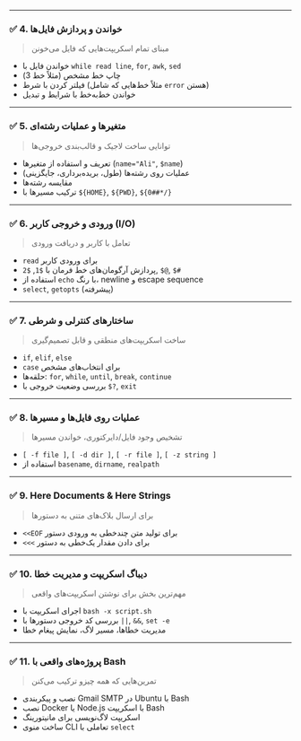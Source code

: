 

---
### ✅ 4. **خواندن و پردازش فایل‌ها**
> مبنای تمام اسکریپت‌هایی که فایل می‌خونن
- خواندن فایل با `while read line`, `for`, `awk`, `sed`
- چاپ خط مشخص (مثلاً خط 3)
- فیلتر کردن با شرط (مثلاً خط‌هایی که شامل `error` هستن)
- خواندن خط‌به‌خط با شرایط و تبدیل
---
### ✅ 5. **متغیرها و عملیات رشته‌ای**
> توانایی ساخت لاجیک و قالب‌بندی خروجی‌ها
- تعریف و استفاده از متغیرها (`name="Ali"`, `$name`)
- عملیات روی رشته‌ها (طول، بریده‌برداری، جایگزینی)
- مقایسه رشته‌ها
- ترکیب مسیرها با `${HOME}`, `${PWD}`, `${0##*/}`
---
### ✅ 6. **ورودی و خروجی کاربر (I/O)**
> تعامل با کاربر و دریافت ورودی
- `read` برای ورودی کاربر
- پردازش آرگومان‌های خط فرمان با `$1`, `$2`, `$@`, `$#`
- استفاده از `echo` با رنگ، newline و escape sequence
- `select`, `getopts` (پیشرفته)
---
### ✅ 7. **ساختارهای کنترلی و شرطی**
> ساخت اسکریپت‌های منطقی و قابل تصمیم‌گیری
- `if`, `elif`, `else`
- `case` برای انتخاب‌های مشخص
- حلقه‌ها: `for`, `while`, `until`, `break`, `continue`
- بررسی وضعیت خروجی با `$?`, `exit`
---
### ✅ 8. **عملیات روی فایل‌ها و مسیرها**
> تشخیص وجود فایل/دایرکتوری، خواندن مسیرها
- `[ -f file ]`, `[ -d dir ]`, `[ -r file ]`, `[ -z string ]`
- استفاده از `basename`, `dirname`, `realpath`
---
### ✅ 9. **Here Documents & Here Strings**
> برای ارسال بلاک‌های متنی به دستورها
- `<<EOF` برای تولید متن چندخطی به ورودی دستور
- `<<<` برای دادن مقدار یک‌خطی به دستور
---
### ✅ 10. **دیباگ اسکریپت و مدیریت خطا**
> مهم‌ترین بخش برای نوشتن اسکریپت‌های واقعی
- اجرای اسکریپت با `bash -x script.sh`
- بررسی کد خروجی دستورها با `||`, `&&`, `set -e`
- مدیریت خطاها، مسیر لاگ، نمایش پیغام خطا
---
### ✅ 11. **پروژه‌های واقعی با Bash**
> تمرین‌هایی که همه چیزو ترکیب می‌کنن
- نصب و پیکربندی Gmail SMTP در Ubuntu با Bash
- نصب Docker یا Node.js با اسکریپت Bash
- اسکریپت لاگ‌نویسی برای مانیتورینگ
- ساخت منوی CLI تعاملی با `select`